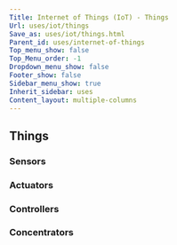 ```yaml
---
Title: Internet of Things (IoT) - Things
Url: uses/iot/things
Save_as: uses/iot/things.html
Parent_id: uses/internet-of-things
Top_menu_show: false
Top_Menu_order: -1
Dropdown_menu_show: false
Footer_show: false
Sidebar_menu_show: true
Inherit_sidebar: uses
Content_layout: multiple-columns
---
```


## Things

### Sensors

### Actuators

### Controllers

### Concentrators

